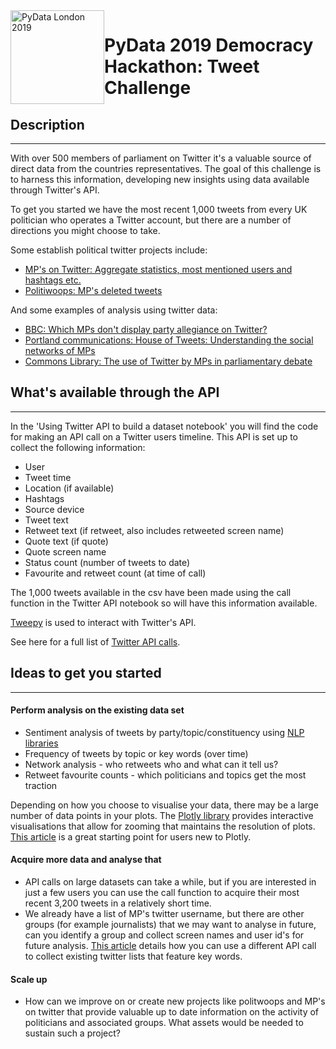 
<img src="https://pydata.org/london2018/static/images/logo.288981a8dfa8.png" alt="PyData London 2019" width="150px"  style="float: left;">


# PyData 2019 Democracy Hackathon: Tweet Challenge


## Description 
- - -
With over 500 members of parliament on Twitter it's a valuable source of direct data from the countries representatives. The goal of this challenge is to harness this information, developing new insights using data available through Twitter's API. 

To get you started we have the most recent 1,000 tweets from every UK politician who operates a Twitter account, but there are a number of directions you might choose to take.


Some establish political twitter projects include:
 - [MP's on Twitter: Aggregate statistics, most mentioned users and hashtags etc.](https://www.mpsontwitter.co.uk/) 
 - [Politiwoops: MP's deleted tweets](https://www.politwoops.co.uk/p/ukmps)
 
And some examples of analysis using twitter data:
- [BBC: Which MPs don't display party allegiance on Twitter?](https://www.bbc.co.uk/news/uk-politics-42778241)
- [Portland communications: House of Tweets: Understanding the social networks of MPs](https://portland-communications.com/2017/10/26/house-of-tweets/)
- [Commons Library: The use of Twitter by MPs in parliamentary debate](https://commonslibrary.parliament.uk/insights/the-use-of-social-media-by-mps-in-parliamentary-debate/)



## What's available through the API
---
In the 'Using Twitter API to build a dataset notebook' you will find the code for making an API call on a Twitter users timeline. This API is set up to collect the following information:
- User
- Tweet time
- Location (if available)
- Hashtags
- Source device
- Tweet text
- Retweet text (if retweet, also includes retweeted screen name)
- Quote text (if quote)
- Quote screen name
- Status count (number of tweets to date)
- Favourite and retweet count (at time of call)

The 1,000 tweets available in the csv have been made using the call function in the Twitter API notebook so will have this information available.

[Tweepy](http://docs.tweepy.org/en/latest/) is used to interact with Twitter's API.

See here for a full list of [Twitter API calls](https://developer.twitter.com/en/docs/api-reference-index.html).


## Ideas to get you started
- - -
#### Perform analysis on the existing data set
- Sentiment analysis of tweets by party/topic/constituency using [NLP libraries](https://elitedatascience.com/python-nlp-libraries)
- Frequency of tweets by topic or key words (over time)
- Network analysis - who retweets who and what can it tell us?
- Retweet favourite counts - which politicians and topics get the most traction

Depending on how you choose to visualise your data, there may be a large number of data points in your plots. The [Plotly library](https://plot.ly/python/getting-started/) provides interactive visualisations that allow for zooming that maintains the resolution of plots. [This article](https://towardsdatascience.com/the-next-level-of-data-visualization-in-python-dd6e99039d5e) is a great starting point for users new to Plotly.

#### Acquire more data and analyse that
- API calls on large datasets can take a while, but if you are interested in just a few users you can use the call function to acquire their most recent 3,200 tweets in a relatively short time. 
- We already have a list of MP's twitter username, but there are other groups (for example journalists) that we may want to analyse in future, can you identify a group and collect screen names and user id's for future analysis. [This article](https://towardsdatascience.com/use-google-and-tweepy-to-build-a-dataset-of-twitter-users-cbfd556493a9) details how you can use a different API call to collect existing twitter lists that feature key words.

#### Scale up
- How can we improve on or create new projects like politwoops and MP's on twitter that provide valuable up to date information on the activity of politicians and associated groups. What assets would be needed to sustain such a project?

